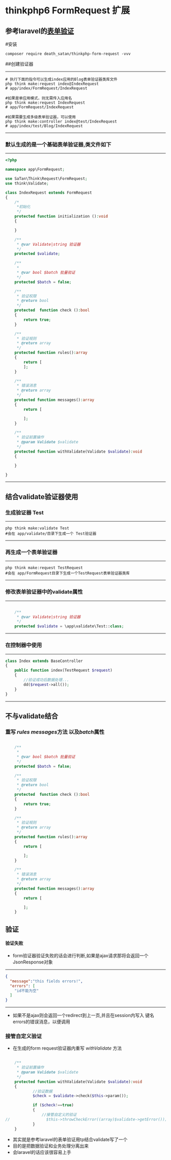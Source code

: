 # thinkphp6 FormRequest 扩展

## 参考laravel的[表单验证](https://learnku.com/docs/laravel/8.x/validation/9374#ecf8bc)

#安装
```shell
composer require death_satan/thinkphp-form-request -vvv
```
##创建验证器

---
```shell
# 执行下面的指令可以生成index应用的Blog表单验证器类库文件
php think make:request index@IndexRequest
# app/index/FormRequest/IndexRequest

#如果是单应用模式，则无需传入应用名
php think make:request IndexRequest
# app/FormRequest/IndexRequest

#如果需要生成多级表单验证器，可以使用
php think make:controller index@test/IndexRequest
# app/index/test/Blog/IndexRequest

```
---

### 默认生成的是一个基础表单验证器,类文件如下

---
```php
<?php

namespace app\FormRequest;

use SaTan\Think\Request\FormRequest;
use think\Validate;

class IndexRequest extends FormRequest
{
    /*
     *初始化
     */
    protected function initialization ():void
    {

    }

    /**
     * @var Validate|string 验证器
     */
    protected $validate;

    /**
     *
     * @var bool $batch 批量验证
     */
    protected $batch = false;

    /**
     * 验证权限
     * @return bool
     */
    protected  function check ():bool
    {
        return true;
    }

    /**
     * 验证规则
     * @return array
     */
    protected function rules():array
    {
        return [
        ];
    }

    /**
     * 错误消息
     * @return array
     */
    protected function messages():array
    {
        return [

        ];
    }

    /**
     * 验证前置操作
     * @param Validate $validate
     */
    protected function withValidate(Validate $validate):void
    {

    }

}
```
---

## 结合validate验证器使用

### 生成验证器 Test

---
```shell
php think make:validate Test
#会在 app/validate/目录下生成一个 Test验证器
```
---

### 再生成一个表单验证器

---
```shell
php think make:request TestRequest
#会在 app/FormRequest目录下生成一个TestRequest表单验证器类库
```
---
### 修改表单验证器中的validate属性

---
```php 

    /**
     * @var Validate|string 验证器
     */
    protected $validate = \app\validate\Test::class;
```
---

### 在控制器中使用

---
```php
class Index extends BaseController
{
    public function index(TestRequest $request)
    {
        //验证成功后数据处理...
        dd($request->all());
    }
}
```
---

## 不与validate结合
### 重写 *rules* *messages*方法 以及*batch*属性
```php 

    /**
     *
     * @var bool $batch 批量验证
     */
    protected $batch = false;

    /**
     * 验证权限
     * @return bool
     */
    protected  function check ():bool
    {
        return true;
    }

    /**
     * 验证规则
     * @return array
     */
    protected function rules():array
    {
        return [

        ];
    }

    /**
     * 错误消息
     * @return array
     */
    protected function messages():array
    {
        return [

        ];
    }

```

## 验证

#### 验证失败

- form验证器验证失败的话会进行判断,如果是ajax请求那将会返回一个JsonResponse对象

---
```json
{
  "message":"this fields errors!",
  "errors": [
    "id不能为空"
  ]
}
```
---

- 如果不是ajax则会返回一个redirect到上一页,并且在session内写入 键名errors的错误消息，以便调用
### 接管自定义验证

- 在生成的form request验证器内重写 *withValidate* 方法

```php
 
    /**
     * 验证前置操作
     * @param Validate $validate
     */
    protected function withValidate(Validate $validate):void
    {
            //验证数据
            $check = $validate->check($this->param());

            if ($check!==true)
            {
                //接管自定义的验证
//                $this->throwCheckError((array)$validate->getError());
            }
    }
```

* 其实就是参考laravel的表单验证用tp结合validate写了一个
* 目的是把数据验证和业务处理分离出来
* 会laravel的话应该很容易上手
